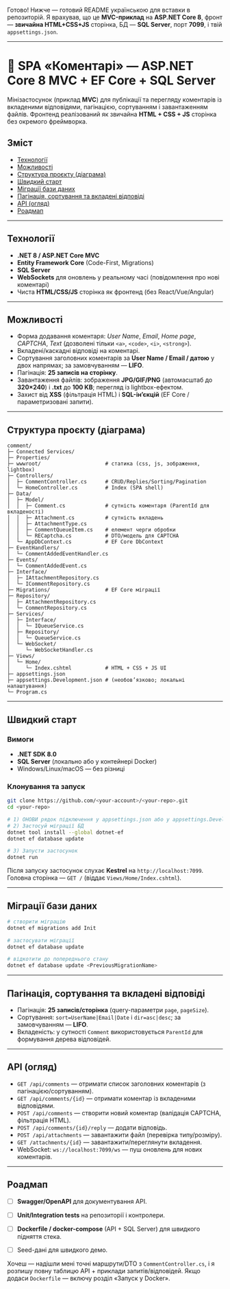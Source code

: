 Готово! Нижче — готовий README українською для вставки в репозиторій. Я врахував, що це **MVC-приклад** на **ASP.NET Core 8**, фронт — **звичайна HTML+CSS+JS** сторінка, БД — **SQL Server**, порт **7099**, і твій `appsettings.json`.

---

# 🧩 SPA «Коментарі» — ASP.NET Core 8 MVC + EF Core + SQL Server

Мінізастосунок (приклад **MVC**) для публікації та перегляду коментарів із вкладеними відповідями, пагінацією, сортуванням і завантаженням файлів. Фронтенд реалізований як звичайна **HTML + CSS + JS** сторінка без окремого фреймворка.

## Зміст

* [Технології](#технології)
* [Можливості](#можливості)
* [Структура проєкту (діаграма)](#структура-проєкту-діаграма)
* [Швидкий старт](#швидкий-старт)
* [Міграції бази даних](#міграції-бази-даних)
* [Пагінація, сортування та вкладені відповіді](#пагінація-сортування-та-вкладені-відповіді)
* [API (огляд)](#api-огляд)
* [Роадмап](#роадмап)

---

## Технології

* **.NET 8 / ASP.NET Core MVC**
* **Entity Framework Core** (Code-First, Migrations)
* **SQL Server**
* **WebSockets** для оновлень у реальному часі (повідомлення про нові коментарі)
* Чиста **HTML/CSS/JS** сторінка як фронтенд (без React/Vue/Angular)

---

## Можливості

* Форма додавання коментаря: *User Name*, *Email*, *Home page*, *CAPTCHA*, *Text* (дозволені тільки `<a>`, `<code>`, `<i>`, `<strong>`).
* Вкладені/каскадні відповіді на коментарі.
* Сортування заголовних коментарів за **User Name / Email / датою** у двох напрямах; за замовчуванням — **LIFO**.
* Пагінація: **25 записів на сторінку**.
* Завантаження файлів: зображення **JPG/GIF/PNG** (автомасштаб до **320×240**) і **.txt** до **100 KB**; перегляд із lightbox-ефектом.
* Захист від **XSS** (фільтрація HTML) і **SQL-ін’єкцій** (EF Core / параметризовані запити).

---

## Структура проєкту (діаграма)

```text
comment/
├─ Connected Services/
├─ Properties/
├─ wwwroot/                     # статика (css, js, зображення, lightbox)
├─ Controllers/
│  ├─ CommentController.cs      # CRUD/Replies/Sorting/Pagination
│  └─ HomeController.cs         # Index (SPA shell)
├─ Data/
│  ├─ Model/
│  │  ├─ Comment.cs             # сутність коментаря (ParentId для вкладеності)
│  │  ├─ Attachment.cs          # сутність вкладень
│  │  ├─ AttachmentType.cs
│  │  ├─ CommentQueueItem.cs    # елемент черги обробки
│  │  └─ RECaptcha.cs           # DTO/модель для CAPTCHA
│  └─ AppDbContext.cs           # EF Core DbContext
├─ EventHandlers/
│  └─ CommentAddedEventHandler.cs
├─ Events/
│  └─ CommentAddedEvent.cs
├─ Interface/
│  ├─ IAttachmentRepository.cs
│  └─ ICommentRepository.cs
├─ Migrations/                  # EF Core міграції
├─ Repository/
│  ├─ AttachmentRepository.cs
│  └─ CommentRepository.cs
├─ Services/
│  ├─ Interface/
│  │  └─ IQueueService.cs
│  ├─ Repository/
│  │  └─ QueueService.cs
│  └─ WebSocket/
│     └─ WebSocketHandler.cs
├─ Views/
│  └─ Home/
│     └─ Index.cshtml           # HTML + CSS + JS UI
├─ appsettings.json
├─ appsettings.Development.json # (необов’язково; локальні налаштування)
└─ Program.cs
```

---

## Швидкий старт

### Вимоги

* **.NET SDK 8.0**
* **SQL Server** (локально або у контейнері Docker)
* Windows/Linux/macOS — без різниці

### Клонування та запуск

```bash
git clone https://github.com/<your-account>/<your-repo>.git
cd <your-repo>

# 1) ОНОВИ рядок підключення у appsettings.json або у appsettings.Development.json
# 2) Застосуй міграції БД
dotnet tool install --global dotnet-ef
dotnet ef database update

# 3) Запусти застосунок
dotnet run
```

Після запуску застосунок слухає **Kestrel** на `http://localhost:7099`. Головна сторінка — `GET /` (віддає `Views/Home/Index.cshtml`).

---

## Міграції бази даних

```bash
# створити міграцію
dotnet ef migrations add Init

# застосувати міграції
dotnet ef database update

# відкотити до попереднього стану
dotnet ef database update <PreviousMigrationName>
```

---

## Пагінація, сортування та вкладені відповіді

* Пагінація: **25 записів/сторінка** (query-параметри `page`, `pageSize`).
* Сортування: `sort=UserName|Email|Date` і `dir=asc|desc`; за замовчуванням — **LIFO**.
* Вкладеність: у сутності `Comment` використовується `ParentId` для формування дерева відповідей.

---

## API (огляд)

* `GET /api/comments` — отримати список заголовних коментарів (з пагінацією/сортуванням).
* `GET /api/comments/{id}` — отримати коментар із вкладеними відповідями.
* `POST /api/comments` — створити новий коментар (валідація CAPTCHA, фільтрація HTML).
* `POST /api/comments/{id}/reply` — додати відповідь.
* `POST /api/attachments` — завантажити файл (перевірка типу/розміру).
* `GET /attachments/{id}` — завантажити/переглянути вкладення.
* WebSocket: `ws://localhost:7099/ws` — пуш оновлень для нових коментарів.

---

## Роадмап

* [ ] **Swagger/OpenAPI** для документування API.
* [ ] **Unit/Integration tests** на репозиторії і контролери.
* [ ] **Dockerfile / docker-compose** (API + SQL Server) для швидкого підняття стека.
* [ ] Seed-дані для швидкого демо.



Хочеш — надішли мені точні маршрути/DTO з `CommentController.cs`, і я розпишу повну таблицю API + приклади запитів/відповідей. Якщо додаси `Dockerfile` — включу розділ «Запуск у Docker».
